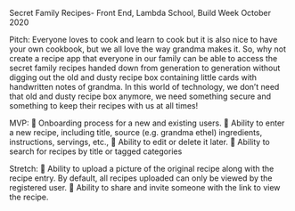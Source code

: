 Secret Family Recipes- Front End, Lambda School, Build Week October 2020

Pitch:
Everyone loves to cook and learn to cook but it is also nice to have your own cookbook, but we all love the way grandma makes it. So, why not create a recipe app that everyone in our family can be able to access the secret family recipes handed down from generation to generation without digging out the old and dusty recipe box containing little cards with handwritten notes of grandma. In this world of technology, we don’t need that old and dusty recipe box anymore, we need something secure and something to keep their recipes with us at all times!

MVP:
 Onboarding process for a new and existing users.
 Ability to enter a new recipe, including title, source (e.g. grandma ethel) ingredients, instructions, servings, etc.,
 Ability to edit or delete it later.
 Ability to search for recipes by title or tagged categories

Stretch:
 Ability to upload a picture of the original recipe along with the recipe entry. By default, all recipes uploaded can only be viewed by the registered user.
 Ability to share and invite someone with the link to view the recipe.
